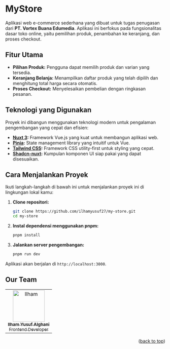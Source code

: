 # MyStore

Aplikasi web e-commerce sederhana yang dibuat untuk tugas penugasan dari **PT. Vortex Buana Edumedia**. Aplikasi ini berfokus pada fungsionalitas dasar toko online, yaitu pemilihan produk, penambahan ke keranjang, dan proses checkout.

## Fitur Utama

- **Pilihan Produk:** Pengguna dapat memilih produk dan varian yang tersedia.
- **Keranjang Belanja:** Menampilkan daftar produk yang telah dipilih dan menghitung total harga secara otomatis.
- **Proses Checkout:** Menyelesaikan pembelian dengan ringkasan pesanan.

## Teknologi yang Digunakan

Proyek ini dibangun menggunakan teknologi modern untuk pengalaman pengembangan yang cepat dan efisien:

- **[Nuxt 3](https://nuxt.com/):** Framework Vue.js yang kuat untuk membangun aplikasi web.
- **[Pinia](https://pinia.vuejs.org/):** State management library yang intuitif untuk Vue.
- **[Tailwind CSS](https://tailwindcss.com/):** Framework CSS utility-first untuk styling yang cepat.
- **[Shadcn-nuxt](https://www.shadcn-vue.com/):** Kumpulan komponen UI siap pakai yang dapat disesuaikan.

## Cara Menjalankan Proyek

Ikuti langkah-langkah di bawah ini untuk menjalankan proyek ini di lingkungan lokal kamu:

1.  **Clone repositori:**

    ```bash
    git clone https://github.com/ilhamyusuf27/my-store.git
    cd my-store
    ```

2.  **Instal dependensi menggunakan pnpm:**

    ```bash
    pnpm install
    ```

3.  **Jalankan server pengembangan:**

    ```bash
    pnpm run dev
    ```

Aplikasi akan berjalan di `http://localhost:3000`.

## Our Team

<center>
  <table>
        <tr>
      <td align="center">
        <a href="https://github.com/ilhamyusuf27">
          <img width="100" src="https://avatars.githubusercontent.com/u/43610978?v=4" alt="Ilham"><br/>
          <sub><b>Ilham Yusuf Alghani</b></sub> <br/>
          <sub>Frontend Developer</sub>
        </a>
      </td>
    <tr>
  </table>
</center>

<p align="right">(<a href="#top">back to top</a>)</p>
